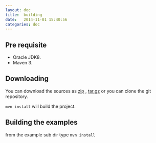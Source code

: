 ```yaml
---
layout: doc
title:  building
date:   2014-11-01 15:40:56
categories: doc
---
```


Pre requisite
-------------
* Oracle JDK8.
* Maven 3.


Downloading
-----------

You can download the sources as [zip](https://github.com/barakb/asyncrmi/archive/master.zip)
, [tar.gz](https://github.com/barakb/asyncrmi/archive/master.tar.gz) or you can clone the git repository.

`mvn install` will build the project.


Building the examples
----------------------

from the example sub dir type `mvn install`




